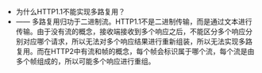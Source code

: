 - 为什么HTTP1.1不能实现多路复用？
- —— 多路复用归功于二进制流。HTTP1.1不是二进制传输，而是通过文本进行传输。由于没有流的概念，接收端接收到多个响应之后，不能区分多个响应分别对应哪个请求，所以无法对多个响应结果进行重新组装，所以无法实现多路复用。而在HTTP2中有流和帧的概念，每个帧会标识属于哪个流，每个流是由多个帧组成的，所以可能多个响应进行重组。